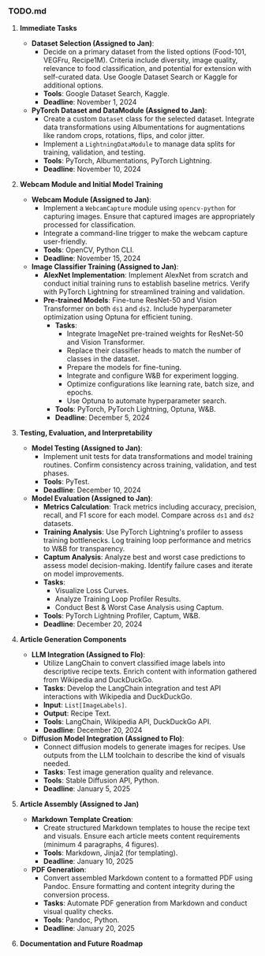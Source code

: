### TODO.md

1. **Immediate Tasks**
   - **Dataset Selection (Assigned to Jan)**:
     - Decide on a primary dataset from the listed options (Food-101, VEGFru, Recipe1M). Criteria include diversity, image quality, relevance to food classification, and potential for extension with self-curated data. Use Google Dataset Search or Kaggle for additional options.
     - **Tools**: Google Dataset Search, Kaggle.
     - **Deadline**: November 1, 2024
   - **PyTorch Dataset and DataModule (Assigned to Jan)**:
     - Create a custom `Dataset` class for the selected dataset. Integrate data transformations using Albumentations for augmentations like random crops, rotations, flips, and color jitter.
     - Implement a `LightningDataModule` to manage data splits for training, validation, and testing.
     - **Tools**: PyTorch, Albumentations, PyTorch Lightning.
     - **Deadline**: November 10, 2024

2. **Webcam Module and Initial Model Training**
   - **Webcam Module (Assigned to Jan)**:
     - Implement a `WebcamCapture` module using `opencv-python` for capturing images. Ensure that captured images are appropriately processed for classification.
     - Integrate a command-line trigger to make the webcam capture user-friendly.
     - **Tools**: OpenCV, Python CLI.
     - **Deadline**: November 15, 2024
   - **Image Classifier Training (Assigned to Jan)**:
     - **AlexNet Implementation**: Implement AlexNet from scratch and conduct initial training runs to establish baseline metrics. Verify with PyTorch Lightning for streamlined training and validation.
     - **Pre-trained Models**: Fine-tune ResNet-50 and Vision Transformer on both `ds1` and `ds2`. Include hyperparameter optimization using Optuna for efficient tuning.
       - **Tasks**:
         - Integrate ImageNet pre-trained weights for ResNet-50 and Vision Transformer.
         - Replace their classifier heads to match the number of classes in the dataset.
         - Prepare the models for fine-tuning.
         - Integrate and configure W&B for experiment logging.
         - Optimize configurations like learning rate, batch size, and epochs.
         - Use Optuna to automate hyperparameter search.
       - **Tools**: PyTorch, PyTorch Lightning, Optuna, W&B.
       - **Deadline**: December 5, 2024

3. **Testing, Evaluation, and Interpretability**
   - **Model Testing (Assigned to Jan)**:
     - Implement unit tests for data transformations and model training routines. Confirm consistency across training, validation, and test phases.
     - **Tools**: PyTest.
     - **Deadline**: December 10, 2024
   - **Model Evaluation (Assigned to Jan)**:
     - **Metrics Calculation**: Track metrics including accuracy, precision, recall, and F1 score for each model. Compare across `ds1` and `ds2` datasets.
     - **Training Analysis**: Use PyTorch Lightning's profiler to assess training bottlenecks. Log training loop performance and metrics to W&B for transparency.
     - **Captum Analysis**: Analyze best and worst case predictions to assess model decision-making. Identify failure cases and iterate on model improvements.
     - **Tasks**:
       - Visualize Loss Curves.
       - Analyze Training Loop Profiler Results.
       - Conduct Best & Worst Case Analysis using Captum.
     - **Tools**: PyTorch Lightning Profiler, Captum, W&B.
     - **Deadline**: December 20, 2024

4. **Article Generation Components**
   - **LLM Integration (Assigned to Flo)**:
     - Utilize LangChain to convert classified image labels into descriptive recipe texts. Enrich content with information gathered from Wikipedia and DuckDuckGo.
     - **Tasks**: Develop the LangChain integration and test API interactions with Wikipedia and DuckDuckGo.
     - **Input**: `List[ImageLabels]`.
     - **Output**: Recipe Text.
     - **Tools**: LangChain, Wikipedia API, DuckDuckGo API.
     - **Deadline**: December 20, 2024
   - **Diffusion Model Integration (Assigned to Flo)**:
     - Connect diffusion models to generate images for recipes. Use outputs from the LLM toolchain to describe the kind of visuals needed.
     - **Tasks**: Test image generation quality and relevance.
     - **Tools**: Stable Diffusion API, Python.
     - **Deadline**: January 5, 2025

5. **Article Assembly (Assigned to Jan)**
   - **Markdown Template Creation**:
     - Create structured Markdown templates to house the recipe text and visuals. Ensure each article meets content requirements (minimum 4 paragraphs, 4 figures).
     - **Tools**: Markdown, Jinja2 (for templating).
     - **Deadline**: January 10, 2025
   - **PDF Generation**:
     - Convert assembled Markdown content to a formatted PDF using Pandoc. Ensure formatting and content integrity during the conversion process.
     - **Tasks**: Automate PDF generation from Markdown and conduct visual quality checks.
     - **Tools**: Pandoc, Python.
     - **Deadline**: January 20, 2025

6. **Documentation and Future Roadmap**
